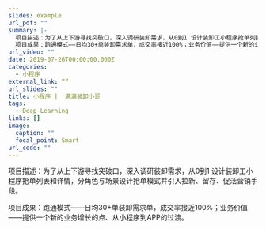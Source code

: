 ```yaml
---
slides: example
url_pdf: ""
summary: |-
  项目描述：为了从上下游寻找突破口，深入调研装卸需求，从0到1 设计装卸工小程序抢单列表和详情，分角色与场景设计抢单模式并引入拉新、留存、促活营销手段。
  项目成果：跑通模式——日均30+单装卸需求单，成交率接近100%；业务价值——提供一个新的业务增长的点、从小程序到APP的过渡。
url_video: ""
date: 2019-07-26T00:00:00.000Z
categories:
  - 小程序
external_link: “”
url_slides: ""
title: 小程序 |  满满装卸小哥
tags:
  - Deep Learning
links: []
image:
  caption: ""
  focal_point: Smart
url_code: ""
---
```

项目描述：为了从上下游寻找突破口，深入调研装卸需求，从0到1 设计装卸工小程序抢单列表和详情，分角色与场景设计抢单模式并引入拉新、留存、促活营销手段。

项目成果：跑通模式——日均30+单装卸需求单，成交率接近100%；业务价值——提供一个新的业务增长的点、从小程序到APP的过渡。